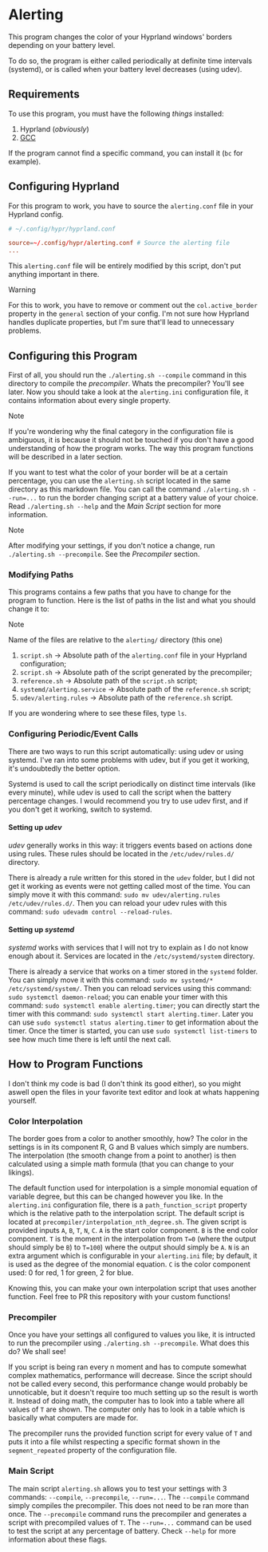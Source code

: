 # Alerting

This program changes the color of your Hyprland windows' borders depending on your battery level.

To do so, the program is either called periodically at definite time intervals (systemd), or is called when your battery level decreases (using udev).

## Requirements

To use this program, you must have the following *things* installed:

 1. Hyprland (*obviously*)
 2. [GCC](https://archlinux.org/packages/core/x86_64/gcc/)

If the program cannot find a specific command, you can install it (`bc` for example).

## Configuring Hyprland

For this program to work, you have to source the `alerting.conf` file in your Hyprland config.

```conf
# ~/.config/hypr/hyprland.conf

source=~/.config/hypr/alerting.conf # Source the alerting file
...
```

This `alerting.conf` file will be entirely modified by this script, don't put anything important in there.

> [!WARNING]
>
> For this to work, you have to remove or comment out the `col.active_border` property in the `general` section of your config. I'm not sure how Hyprland handles duplicate properties, but I'm sure that'll lead to unnecessary problems.

## Configuring this Program

First of all, you should run the `./alerting.sh --compile` command in this directory to compile the *precompiler*. Whats the precompiler? You'll see later. Now you should take a look at the `alerting.ini` configuration file, it contains information about every single property.

> [!NOTE]
>
> If you're wondering why the final category in the configuration file is ambiguous, it is because it should not be touched if you don't have a good understanding of how the program works. The way this program functions will be described in a later section.

If you want to test what the color of your border will be at a certain percentage, you can use the `alerting.sh` script located in the same directory as this markdown file. You can call the command `./alerting.sh --run=...` to run the border changing script at a battery value of your choice. Read `./alerting.sh --help` and the *Main Script* section for more information.

> [!NOTE]
>
> After modifying your settings, if you don't notice a change, run `./alerting.sh --precompile`. See the *Precompiler* section.

### Modifying Paths

This programs contains a few paths that you have to change for the program to function. Here is the list of paths in the list and what you should change it to:

> [!NOTE]
>
> Name of the files are relative to the `alerting/` directory (this one)

 1. `script.sh` -> Absolute path of the `alerting.conf` file in your Hyprland configuration;
 2. `script.sh` -> Absolute path of the script generated by the precompiler;
 3. `reference.sh` -> Absolute path of the `script.sh` script;
 4. `systemd/alerting.service` -> Absolute path of the `reference.sh` script;
 5. `udev/alerting.rules` -> Absolute path of the `reference.sh` script.

If you are wondering where to see these files, type `ls`.

### Configuring Periodic/Event Calls

There are two ways to run this script automatically: using udev or using systemd. I've ran into some problems with udev, but if you get it working, it's undoubtedly the better option.

Systemd is used to call the script periodically on distinct time intervals (like every minute), while udev is used to call the script when the battery percentage changes. I would recommend you try to use udev first, and if you don't get it working, switch to systemd.

#### Setting up *udev*

*udev* generally works in this way: it triggers events based on actions done using rules. These rules should be located in the `/etc/udev/rules.d/` directory.

There is already a rule written for this stored in the `udev` folder, but I did not get it working as events were not getting called most of the time. You can simply move it with this command: `sudo mv udev/alerting.rules /etc/udev/rules.d/`. Then you can reload your udev rules with this command: `sudo udevadm control --reload-rules`.

#### Setting up *systemd*

*systemd* works with services that I will not try to explain as I do not know enough about it. Services are located in the `/etc/systemd/system` directory.

There is already a service that works on a timer stored in the `systemd` folder. You can simply move it with this command: `sudo mv systemd/* /etc/systemd/system/`. Then you can reload services using this command: `sudo systemctl daemon-reload`; you can enable your timer with this command: `sudo systemctl enable alerting.timer`; you can directly start the timer with this command: `sudo systemctl start alerting.timer`. Later you can use `sudo systemctl status alerting.timer` to get information about the timer. Once the timer is started, you can use `sudo systemctl list-timers` to see how much time there is left until the next call.

## How to Program Functions

I don't think my code is bad (I don't think its good either), so you might aswell open the files in your favorite text editor and look at whats happening yourself.

### Color Interpolation

The border goes from a color to another smoothly, how? The color in the settings is in its component R, G and B values which simply are numbers. The interpolation (the smooth change from a point to another) is then calculated using a simple math formula (that you can change to your likings).

The default function used for interpolation is a simple monomial equation of variable degree, but this can be changed however you like. In the `alerting.ini` configuration file, there is a `path_function_script` property which is the relative path to the interpolation script. The default script is located at `precompiler/interpolation_nth_degree.sh`. The given script is provided inputs `A`, `B`, `T`, `N`, `C`. `A` is the start color component. `B` is the end color component. `T` is the moment in the interpolation from `T=0` (where the output should simply be `B`) to `T=100`) where the output should simply be `A`. `N` is an extra argument which is configurable in your `alerting.ini` file; by default, it is used as the degree of the monomial equation. `C` is the color component used: 0 for red, 1 for green, 2 for blue.

Knowing this, you can make your own interpolation script that uses another function. Feel free to PR this repository with your custom functions!

### Precompiler

Once you have your settings all configured to values you like, it is intructed to run the precompiler using `./alerting.sh --precompile`. What does this do? We shall see!

If you script is being ran every n moment and has to compute somewhat complex mathematics, performance will decrease. Since the script should not be called every second, this performance change would probably be unnoticable, but it doesn't require too much setting up so the result is worth it. Instead of doing math, the computer has to look into a table where all values of `T` are shown. The computer only has to look in a table which is basically what computers are made for.

The precompiler runs the provided function script for every value of `T` and puts it into a file whilst respecting a specific format shown in the `segment_repeated` property of the configuration file.

### Main Script

The main script `alerting.sh` allows you to test your settings with 3 commands: `--compile`, `--precompile`, `--run=...`. The `--compile` command simply compiles the precompiler. This does not need to be ran more than once. The `--precompile` command runs the precompiler and generates a script with precompiled values of `T`. The `--run=...` command can be used to test the script at any percentage of battery. Check `--help` for more information about these flags.
